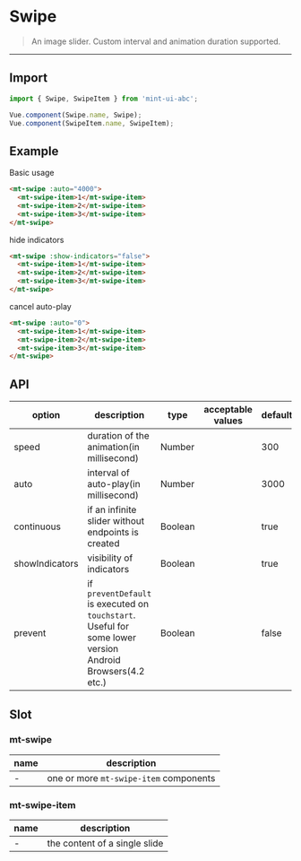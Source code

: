 # Swipe

> An image slider. Custom interval and animation duration supported.

-------------

## Import

```javascript
import { Swipe, SwipeItem } from 'mint-ui-abc';

Vue.component(Swipe.name, Swipe);
Vue.component(SwipeItem.name, SwipeItem);
```

## Example

Basic usage

```html
<mt-swipe :auto="4000">
  <mt-swipe-item>1</mt-swipe-item>
  <mt-swipe-item>2</mt-swipe-item>
  <mt-swipe-item>3</mt-swipe-item>
</mt-swipe>
```

hide indicators

```html
<mt-swipe :show-indicators="false">
  <mt-swipe-item>1</mt-swipe-item>
  <mt-swipe-item>2</mt-swipe-item>
  <mt-swipe-item>3</mt-swipe-item>
</mt-swipe>
```

cancel auto-play

```html
<mt-swipe :auto="0">
  <mt-swipe-item>1</mt-swipe-item>
  <mt-swipe-item>2</mt-swipe-item>
  <mt-swipe-item>3</mt-swipe-item>
</mt-swipe>
```

## API
| option | description | type | acceptable values | default |
|------|-------|---------|-------|--------|
| speed | duration of the animation(in millisecond) | Number | | 300 |
| auto | interval of auto-play(in millisecond) | Number | | 3000 |
| continuous | if an infinite slider without endpoints is created | Boolean | | true |
| showIndicators | visibility of indicators | Boolean | | true |
| prevent | if `preventDefault` is executed on `touchstart`. Useful for some lower version Android Browsers(4.2 etc.) | Boolean | | false |

## Slot

### mt-swipe
| name | description |
|------|--------|
| - | one or more `mt-swipe-item` components |

### mt-swipe-item
| name | description |
|------|--------|
| - | the content of a single slide |
